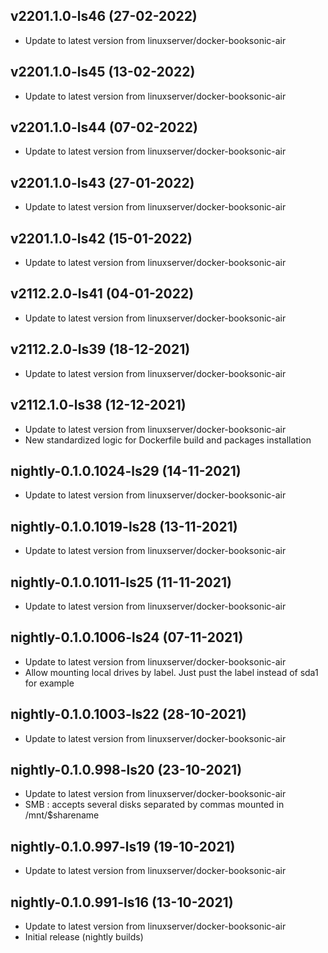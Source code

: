 
## v2201.1.0-ls46 (27-02-2022)
- Update to latest version from linuxserver/docker-booksonic-air

## v2201.1.0-ls45 (13-02-2022)
- Update to latest version from linuxserver/docker-booksonic-air

## v2201.1.0-ls44 (07-02-2022)
- Update to latest version from linuxserver/docker-booksonic-air

## v2201.1.0-ls43 (27-01-2022)
- Update to latest version from linuxserver/docker-booksonic-air
## v2201.1.0-ls42 (15-01-2022)

- Update to latest version from linuxserver/docker-booksonic-air

## v2112.2.0-ls41 (04-01-2022)

- Update to latest version from linuxserver/docker-booksonic-air

## v2112.2.0-ls39 (18-12-2021)

- Update to latest version from linuxserver/docker-booksonic-air

## v2112.1.0-ls38 (12-12-2021)

- Update to latest version from linuxserver/docker-booksonic-air
- New standardized logic for Dockerfile build and packages installation

## nightly-0.1.0.1024-ls29 (14-11-2021)

- Update to latest version from linuxserver/docker-booksonic-air

## nightly-0.1.0.1019-ls28 (13-11-2021)

- Update to latest version from linuxserver/docker-booksonic-air

## nightly-0.1.0.1011-ls25 (11-11-2021)

- Update to latest version from linuxserver/docker-booksonic-air

## nightly-0.1.0.1006-ls24 (07-11-2021)

- Update to latest version from linuxserver/docker-booksonic-air
- Allow mounting local drives by label. Just pust the label instead of sda1 for example

## nightly-0.1.0.1003-ls22 (28-10-2021)

- Update to latest version from linuxserver/docker-booksonic-air

## nightly-0.1.0.998-ls20 (23-10-2021)

- Update to latest version from linuxserver/docker-booksonic-air
- SMB : accepts several disks separated by commas mounted in /mnt/$sharename

## nightly-0.1.0.997-ls19 (19-10-2021)

- Update to latest version from linuxserver/docker-booksonic-air

## nightly-0.1.0.991-ls16 (13-10-2021)

- Update to latest version from linuxserver/docker-booksonic-air
- Initial release (nightly builds)
